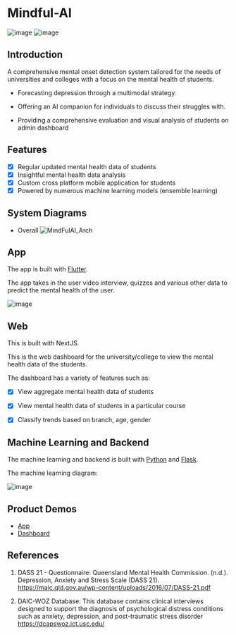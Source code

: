 # Mindful-AI

![image](https://github.com/ahmedfahim21/Mindful-AI/assets/99824146/8112b265-1946-4aae-bcab-24c5e7e96bab)
![image](https://github.com/ahmedfahim21/Mindful-AI/assets/99824146/6d9f6c7b-696f-4904-b27b-6eecfd404971)



## Introduction

A comprehensive mental onset detection system tailored for the needs of universities and colleges with a focus on the mental health of students.

- Forecasting depression through a multimodal strategy.

- Offering an AI companion for individuals to discuss their struggles with.

- Providing a comprehensive evaluation and visual analysis of students on admin dashboard


## Features

- [x] Regular updated mental health data of students
- [x] Insightful mental health data analysis
- [x] Custom cross platform mobile application for students
- [x] Powered by numerous machine learning models (ensemble learning)

## System Diagrams

- Overall
![MindFulAI_Arch](https://github.com/ahmedfahim21/Mindful-AI/assets/108116233/fe465370-49fa-4d81-8115-5dae2663ef29)



## App

The app is built with [Flutter](https://flutter.dev/).

The app takes in the user video interview, quizzes and various other data to predict the mental health of the user.

 ![image](https://github.com/ahmedfahim21/Mindful-AI/assets/99824146/daf8e7d2-1e02-434a-a0af-1e9640d92a85)

## Web

This is built with NextJS.

This is the web dashboard for the university/college to view the mental health data of the students.

The dashboard has a variety of features such as:

- [x] View aggregate mental health data of students
- [x] View mental health data of students in a particular course
- [x] Classify trends based on branch, age, gender


## Machine Learning and Backend

The machine learning and backend is built with [Python](https://www.python.org/) and [Flask](https://flask.palletsprojects.com/en/1.1.x/).

The machine learning diagram:

 ![image](https://github.com/ahmedfahim21/Mindful-AI/assets/99824146/daf8e7d2-1e02-434a-a0af-1e9640d92a85)



## Product Demos

- [App](https://app.supademo.com/demo/clnzu8nq85137pedvf7cg5g7p)
- [Dashboard](https://app.supademo.com/demo/2XthgTOFVJYIYPVHqjCtK)

## References

1. DASS 21 - Questionnaire:
Queensland Mental Health Commission. (n.d.). Depression, Anxiety and Stress Scale (DASS 21).
https://maic.qld.gov.au/wp-content/uploads/2016/07/DASS-21.pdf

2. DAIC-WOZ Database:
This database contains clinical interviews designed to support the diagnosis of psychological distress conditions such as anxiety, depression, and post-traumatic stress disorder
https://dcapswoz.ict.usc.edu/




